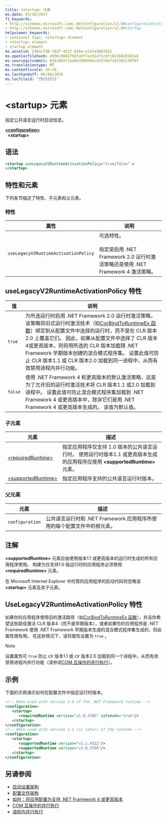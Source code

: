 ```yaml
---
title: <startup> 元素
ms.date: 03/30/2017
f1_keywords:
- http://schemas.microsoft.com/.NetConfiguration/v2.0#configuration/startup
- http://schemas.microsoft.com/.NetConfiguration/v2.0#startup
helpviewer_keywords:
- container tags, <startup> element
- <startup> element
- startup element
ms.assetid: 536acfd8-f827-452f-838a-e14fa3b87621
ms.openlocfilehash: e936c069275bfa9f7ac81ef1c6fc6228828182a8
ms.sourcegitcommit: b16c00371ea06398859ecd157defc81301c9070f
ms.translationtype: MT
ms.contentlocale: zh-CN
ms.lasthandoff: 06/06/2020
ms.locfileid: "79153721"
---
```

# <a name="startup-element"></a>\<startup> 元素

指定公共语言运行时启动信息。

[**\<configuration>**](../configuration-element.md)  
&nbsp;&nbsp;**\<startup>**  

## <a name="syntax"></a>语法

```xml
<startup useLegacyV2RuntimeActivationPolicy="true|false" >
</startup>
```

## <a name="attributes-and-elements"></a>特性和元素

 下列各节描述了特性、子元素和父元素。

### <a name="attributes"></a>特性

|属性|说明|
|---------------|-----------------|
|`useLegacyV2RuntimeActivationPolicy`|可选特性。<br /><br /> 指定是启用 .NET Framework 2.0 运行时激活策略还是使用 .NET Framework 4 激活策略。|

## <a name="uselegacyv2runtimeactivationpolicy-attribute"></a>useLegacyV2RuntimeActivationPolicy 特性

|值|说明|
|-----------|-----------------|
|`true`|为所选运行时启用 .NET Framework 2.0 运行时激活策略，该策略将旧式运行时激活技术（如[CorBindToRuntimeEx 函数](../../../unmanaged-api/hosting/corbindtoruntimeex-function.md)）绑定到从配置文件中选择的运行时，而不是在 CLR 版本2.0 上覆盖它们。 因此，如果从配置文件中选择了 CLR 版本4或更高版本，则将用所选的 CLR 版本加载随 .NET Framework 早期版本创建的混合模式程序集。 设置此值可防止 CLR 版本1.1 或 CLR 版本2.0 加载到同一进程中，从而有效禁用进程内并行功能。|
|`false`|使用 .NET Framework 4 和更高版本的默认激活策略，这是为了允许旧的运行时激活技术将 CLR 版本1.1 或2.0 加载到进程中。 设置此值可防止混合模式程序集加载到 .NET Framework 4 或更高版本中，除非它们是用 .NET Framework 4 或更高版本生成的。 该值为默认值。|

### <a name="child-elements"></a>子元素

|元素|描述|
|-------------|-----------------|
|[\<requiredRuntime>](requiredruntime-element.md)|指定应用程序仅支持 1.0 版本的公共语言运行时。 使用运行时版本1.1 或更高版本生成的应用程序应使用 **\<supportedRuntime>** 元素。|
|[\<supportedRuntime>](supportedruntime-element.md)|指定应用程序支持的公共语言运行时版本。|

### <a name="parent-elements"></a>父元素

|元素|描述|
|-------------|-----------------|
|`configuration`|公共语言运行时和 .NET Framework 应用程序所使用的每个配置文件中的根元素。|

## <a name="remarks"></a>注解

 **\<supportedRuntime>** 元素应由使用版本1.1 或更高版本的运行时生成的所有应用程序使用。 构建为仅支持1.0 版运行时的应用程序必须使用 **\<requiredRuntime>** 元素。

 在 Microsoft Internet Explorer 中托管的应用程序的启动代码将忽略该 **\<startup>** 元素及其子元素。

## <a name="the-uselegacyv2runtimeactivationpolicy-attribute"></a>UseLegacyV2RuntimeActivationPolicy 特性

 如果你的应用程序使用旧的激活路径（如[CorBindToRuntimeEx 函数](../../../unmanaged-api/hosting/corbindtoruntimeex-function.md)），并且你希望这些路径激活 CLR 版本4（而不是早期版本），或者如果你的应用程序是 .NET Framework 使用 .NET Framework 早期版本生成的混合模式程序集生成的，则此属性很有用。 在这些情况下，请将属性设置为 `true` 。

> [!NOTE]
> 设置属性可 `true` 防止 clr 版本1.1 或 clr 版本2.0 加载到同一个进程中，从而有效禁用进程内并行功能（请参阅[COM 互操作的并行执行](https://docs.microsoft.com/previous-versions/dotnet/netframework-4.0/8t8td04t(v=vs.100))）。

## <a name="example"></a>示例

 下面的示例演示如何在配置文件中指定运行时版本。

```xml
<!-- When used with version 1.0 of the .NET Framework runtime -->
<configuration>
   <startup>
      <requiredRuntime version="v1.0.3705" safemode="true"/>
   </startup>
</configuration>
<!-- When used with version 1.1 (or later) of the runtime -->
<configuration>
   <startup>
      <supportedRuntime version="v1.1.4322"/>
      <supportedRuntime version="v1.0.3705"/>
   </startup>
</configuration>
```

## <a name="see-also"></a>另请参阅

- [启动设置架构](index.md)
- [配置文件架构](../index.md)
- [如何：将应用配置为支持 .NET Framework 4 或更高版本](../../../migration-guide/how-to-configure-an-app-to-support-net-framework-4-or-4-5.md)
- [COM 互操作的并行执行](https://docs.microsoft.com/previous-versions/dotnet/netframework-4.0/8t8td04t(v=vs.100))
- [进程内并行执行](../../../deployment/in-process-side-by-side-execution.md)
